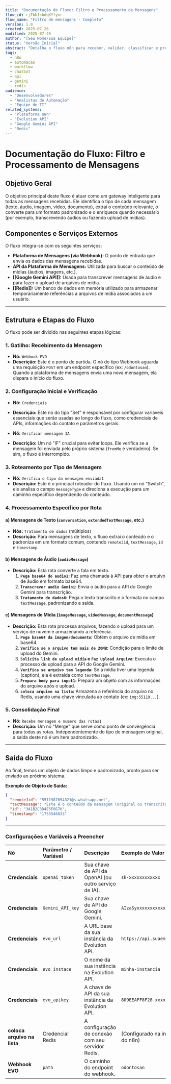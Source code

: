 ```yaml
---
title: "Documentação do Fluxo: Filtro e Processamento de Mensagens"
flow_id: rjTbb1sbdqKYfyxr
flow_name: "Filtro de mensagens - Completo"
version: 1.0
created: 2025-07-26
modified: 2025-07-26
author: "[Seu Nome/Sua Equipe]"
status: "Versão Inicial"
abstract: "Detalha o fluxo n8n para receber, validar, classificar e processar mensagens. O fluxo trata diferentes tipos de mídia, integra-se com APIs externas (Google Gemini, Redis) e padroniza a saída para consumo por sistemas subsequentes."
tags:
  - n8n
  - automacao
  - workflow
  - chatbot
  - api
  - gemini
  - redis
audience:
  - "Desenvolvedores"
  - "Analistas de Automação"
  - "Equipe de TI"
related_systems:
  - "Plataforma n8n"
  - "Evolution API"
  - "Google Gemini API"
  - "Redis"
---
```


# Documentação do Fluxo: Filtro e Processamento de Mensagens

## Objetivo Geral

O objetivo principal deste fluxo é atuar como um gateway inteligente para todas as mensagens recebidas. Ele identifica o tipo de cada mensagem (texto, áudio, imagem, vídeo, documento), extrai o conteúdo relevante, o converte para um formato padronizado e o enriquece quando necessário (por exemplo, transcrevendo áudios ou fazendo upload de mídias).

## Componentes e Serviços Externos

O fluxo integra-se com os seguintes serviços:

- **Plataforma de Mensagens (via Webhook):** O ponto de entrada que envia os dados das mensagens recebidas.
- **API da Plataforma de Mensagens:** Utilizada para buscar o conteúdo de mídias (áudios, imagens, etc.).
- **[[Google Gemini API]]:** Usada para transcrever mensagens de áudio e para fazer o upload de arquivos de mídia.
- **[[Redis]]:** Um banco de dados em memória utilizado para armazenar temporariamente referências a arquivos de mídia associados a um usuário.

---

## Estrutura e Etapas do Fluxo

O fluxo pode ser dividido nas seguintes etapas lógicas:

### 1. Gatilho: Recebimento da Mensagem

- **Nó:** `Webhook EVO`
- **Descrição:** Este é o ponto de partida. O nó do tipo Webhook aguarda uma requisição `POST` em um endpoint específico (ex: `/odontosan`). Quando a plataforma de mensagens envia uma nova mensagem, ela dispara o início do fluxo.

### 2. Configuração Inicial e Verificação

- **Nó:** `Credenciais`
- **Descrição:** Este nó do tipo "Set" é responsável por configurar variáveis essenciais que serão usadas ao longo do fluxo, como credenciais de APIs, informações do contato e parâmetros gerais.

- **Nó:** `Verificar mensagem IA`
- **Descrição:** Um nó "IF" crucial para evitar loops. Ele verifica se a mensagem foi enviada pelo próprio sistema (`fromMe` é verdadeiro). Se sim, o fluxo é interrompido.

### 3. Roteamento por Tipo de Mensagem

- **Nó:** `Verifica o tipo da mensagem enviada1`
- **Descrição:** Este é o principal roteador do fluxo. Usando um nó "Switch", ele analisa o campo `messageType` e direciona a execução para um caminho específico dependendo do conteúdo.

### 4. Processamento Específico por Rota

#### a) Mensagens de Texto (`conversation`, `extendedTextMessage`, etc.)

- **Nós:** `Tratamento de dados` (múltiplos)
- **Descrição:** Para mensagens de texto, o fluxo extrai o conteúdo e o padroniza em um formato comum, contendo `remoteJid`, `textMessage`, `id` e `timestamp`.

#### b) Mensagens de Áudio (`audioMessage`)

- **Descrição:** Esta rota converte a fala em texto.
	1. **`Pega base64 do audio1`:** Faz uma chamada à API para obter o arquivo de áudio em formato base64.
	2. **`Transcrever audio Gemini`:** Envia o áudio para a API do Google Gemini para transcrição.
	3. **`Tratamento de dados8`:** Pega o texto transcrito e o formata no campo `textMessage`, padronizando a saída.

#### c) Mensagens de Mídia (`imageMessage`, `videoMessage`, `documentMessage`)

- **Descrição:** Esta rota processa arquivos, fazendo o upload para um serviço de nuvem e armazenando a referência.
	1. **`Pega base64 da imagem/documento`:** Obtém o arquivo de mídia em base64.
	2. **`Verifica se o arquivo tem mais de 20MB`:** Condição para o limite de upload do Gemini.
	3. **`Solicita link de upload midia` e `Faz Upload Arquivo`:** Executa o processo de upload para a API do Google Gemini.
	4. **`Verifica se arquivo tem legenda`:** Se a mídia tiver uma legenda (caption), ela é extraída como `textMessage`.
	5. **`Prepara body para input1`:** Prepara um objeto com as informações do arquivo após o upload.
	6. **`coloca arquivo na lista`:** Armazena a referência do arquivo no Redis, usando uma chave vinculada ao contato (ex: `img:55119...`).

### 5. Consolidação Final

- **Nó:** `Recebe mensagem e numero das rotas1`
- **Descrição:** Um nó "Merge" que serve como ponto de convergência para todas as rotas. Independentemente do tipo de mensagem original, a saída deste nó é um item padronizado.

---

## Saída do Fluxo

Ao final, temos um objeto de dados limpo e padronizado, pronto para ser enviado ao próximo sistema.

**Exemplo de Objeto de Saída:**
```json
{
  "remoteJid": "5511987654321@s.whatsapp.net",
  "textMessage": "Este é o conteúdo da mensagem (original ou transcrito).",
  "id": "3A1B2C3D4E5F6G7H",
  "timestamp": "1753546833"
}
```
---

### **Configurações e Variáveis a Preencher**

| Nó | Parâmetro / Variável | Descrição | Exemplo de Valor |
| :--- | :--- | :--- | :--- |
| **Credenciais** | `openai_token` | Sua chave de API da OpenAI (ou outro serviço de IA). | `sk-xxxxxxxxxxxx` |
| **Credenciais** | `Gemini_API_key` | Sua chave de API do Google Gemini. | `AIzaSyxxxxxxxxxxxx` |
| **Credenciais** | `evo_url` | A URL base da sua instância da Evolution API. | `https://api.suaempresa.com` |
| **Credenciais** | `evo_instace` | O nome da sua instância na Evolution API. | `minha-instancia` |
| **Credenciais** | `evo_apikey` | A chave de API da sua instância da Evolution API. | `809EEAFF8F28-xxxx-xxxx` |
| **coloca arquivo na lista** | Credencial Redis | A configuração de conexão com seu servidor Redis. | (Configurado na interface do n8n) |
| **Webhook EVO** | `path` | O caminho do endpoint do webhook. | `odontosan` |
